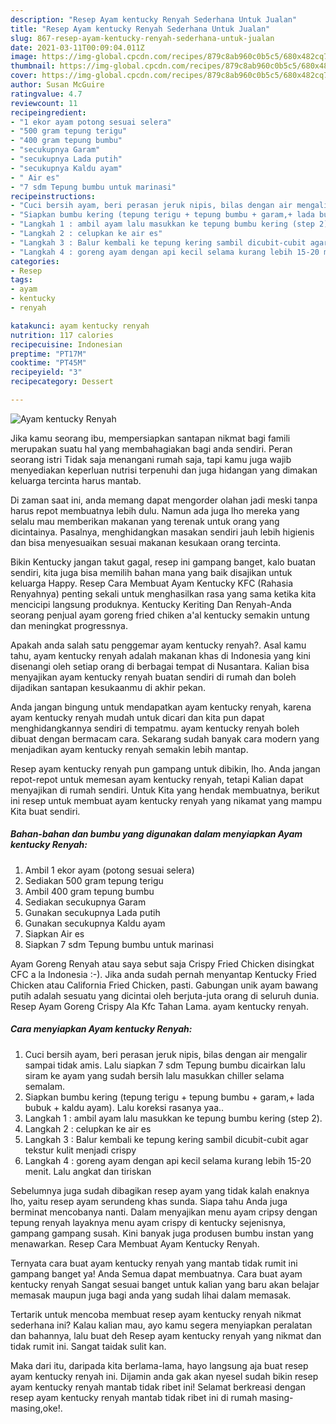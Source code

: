 ```yaml
---
description: "Resep Ayam kentucky Renyah Sederhana Untuk Jualan"
title: "Resep Ayam kentucky Renyah Sederhana Untuk Jualan"
slug: 867-resep-ayam-kentucky-renyah-sederhana-untuk-jualan
date: 2021-03-11T00:09:04.011Z
image: https://img-global.cpcdn.com/recipes/879c8ab960c0b5c5/680x482cq70/ayam-kentucky-renyah-foto-resep-utama.jpg
thumbnail: https://img-global.cpcdn.com/recipes/879c8ab960c0b5c5/680x482cq70/ayam-kentucky-renyah-foto-resep-utama.jpg
cover: https://img-global.cpcdn.com/recipes/879c8ab960c0b5c5/680x482cq70/ayam-kentucky-renyah-foto-resep-utama.jpg
author: Susan McGuire
ratingvalue: 4.7
reviewcount: 11
recipeingredient:
- "1 ekor ayam potong sesuai selera"
- "500 gram tepung terigu"
- "400 gram tepung bumbu"
- "secukupnya Garam"
- "secukupnya Lada putih"
- "secukupnya Kaldu ayam"
- " Air es"
- "7 sdm Tepung bumbu untuk marinasi"
recipeinstructions:
- "Cuci bersih ayam, beri perasan jeruk nipis, bilas dengan air mengalir sampai tidak amis. Lalu siapkan 7 sdm Tepung bumbu dicairkan lalu siram ke ayam yang sudah bersih lalu masukkan chiller selama semalam."
- "Siapkan bumbu kering (tepung terigu + tepung bumbu + garam,+ lada bubuk + kaldu ayam). Lalu koreksi rasanya yaa.."
- "Langkah 1 : ambil ayam lalu masukkan ke tepung bumbu kering (step 2)."
- "Langkah 2 : celupkan ke air es"
- "Langkah 3 : Balur kembali ke tepung kering sambil dicubit-cubit agar tekstur kulit menjadi crispy"
- "Langkah 4 : goreng ayam dengan api kecil selama kurang lebih 15-20 menit. Lalu angkat dan tiriskan"
categories:
- Resep
tags:
- ayam
- kentucky
- renyah

katakunci: ayam kentucky renyah 
nutrition: 117 calories
recipecuisine: Indonesian
preptime: "PT17M"
cooktime: "PT45M"
recipeyield: "3"
recipecategory: Dessert

---
```



![Ayam kentucky Renyah](https://img-global.cpcdn.com/recipes/879c8ab960c0b5c5/680x482cq70/ayam-kentucky-renyah-foto-resep-utama.jpg)

Jika kamu seorang ibu, mempersiapkan santapan nikmat bagi famili merupakan suatu hal yang membahagiakan bagi anda sendiri. Peran seorang istri Tidak saja menangani rumah saja, tapi kamu juga wajib menyediakan keperluan nutrisi terpenuhi dan juga hidangan yang dimakan keluarga tercinta harus mantab.

Di zaman  saat ini, anda memang dapat mengorder olahan jadi meski tanpa harus repot membuatnya lebih dulu. Namun ada juga lho mereka yang selalu mau memberikan makanan yang terenak untuk orang yang dicintainya. Pasalnya, menghidangkan masakan sendiri jauh lebih higienis dan bisa menyesuaikan sesuai makanan kesukaan orang tercinta. 

Bikin Kentucky jangan takut gagal, resep ini gampang banget, kalo buatan sendiri, kita juga bisa memilih bahan mana yang baik disajikan untuk keluarga Happy. Resep Cara Membuat Ayam Kentucky KFC (Rahasia Renyahnya) penting sekali untuk menghasilkan rasa yang sama ketika kita mencicipi langsung produknya. Kentucky Keriting Dan Renyah-Anda seorang penjual ayam goreng fried chiken a&#39;al kentucky semakin untung dan meningkat progressnya.

Apakah anda salah satu penggemar ayam kentucky renyah?. Asal kamu tahu, ayam kentucky renyah adalah makanan khas di Indonesia yang kini disenangi oleh setiap orang di berbagai tempat di Nusantara. Kalian bisa menyajikan ayam kentucky renyah buatan sendiri di rumah dan boleh dijadikan santapan kesukaanmu di akhir pekan.

Anda jangan bingung untuk mendapatkan ayam kentucky renyah, karena ayam kentucky renyah mudah untuk dicari dan kita pun dapat menghidangkannya sendiri di tempatmu. ayam kentucky renyah boleh dibuat dengan bermacam cara. Sekarang sudah banyak cara modern yang menjadikan ayam kentucky renyah semakin lebih mantap.

Resep ayam kentucky renyah pun gampang untuk dibikin, lho. Anda jangan repot-repot untuk memesan ayam kentucky renyah, tetapi Kalian dapat menyajikan di rumah sendiri. Untuk Kita yang hendak membuatnya, berikut ini resep untuk membuat ayam kentucky renyah yang nikamat yang mampu Kita buat sendiri.

<!--inarticleads1-->

##### Bahan-bahan dan bumbu yang digunakan dalam menyiapkan Ayam kentucky Renyah:

1. Ambil 1 ekor ayam (potong sesuai selera)
1. Sediakan 500 gram tepung terigu
1. Ambil 400 gram tepung bumbu
1. Sediakan secukupnya Garam
1. Gunakan secukupnya Lada putih
1. Gunakan secukupnya Kaldu ayam
1. Siapkan  Air es
1. Siapkan 7 sdm Tepung bumbu untuk marinasi


Ayam Goreng Renyah atau saya sebut saja Crispy Fried Chicken disingkat CFC a la Indonesia :-). Jika anda sudah pernah menyantap Kentucky Fried Chicken atau California Fried Chicken, pasti. Gabungan unik ayam bawang putih adalah sesuatu yang dicintai oleh berjuta-juta orang di seluruh dunia. Resep Ayam Goreng Crispy Ala Kfc Tahan Lama. ayam kentucky renyah. 

<!--inarticleads2-->

##### Cara menyiapkan Ayam kentucky Renyah:

1. Cuci bersih ayam, beri perasan jeruk nipis, bilas dengan air mengalir sampai tidak amis. Lalu siapkan 7 sdm Tepung bumbu dicairkan lalu siram ke ayam yang sudah bersih lalu masukkan chiller selama semalam.
1. Siapkan bumbu kering (tepung terigu + tepung bumbu + garam,+ lada bubuk + kaldu ayam). Lalu koreksi rasanya yaa..
1. Langkah 1 : ambil ayam lalu masukkan ke tepung bumbu kering (step 2).
1. Langkah 2 : celupkan ke air es
1. Langkah 3 : Balur kembali ke tepung kering sambil dicubit-cubit agar tekstur kulit menjadi crispy
1. Langkah 4 : goreng ayam dengan api kecil selama kurang lebih 15-20 menit. Lalu angkat dan tiriskan


Sebelumnya juga sudah dibagikan resep ayam yang tidak kalah enaknya lho, yaitu resep ayam serundeng khas sunda. Siapa tahu Anda juga berminat mencobanya nanti. Dalam menyajikan menu ayam cripsy dengan tepung renyah layaknya menu ayam crispy di kentucky sejenisnya, gampang gampang susah. Kini banyak juga produsen bumbu instan yang menawarkan. Resep Cara Membuat Ayam Kentucky Renyah. 

Ternyata cara buat ayam kentucky renyah yang mantab tidak rumit ini gampang banget ya! Anda Semua dapat membuatnya. Cara buat ayam kentucky renyah Sangat sesuai banget untuk kalian yang baru akan belajar memasak maupun juga bagi anda yang sudah lihai dalam memasak.

Tertarik untuk mencoba membuat resep ayam kentucky renyah nikmat sederhana ini? Kalau kalian mau, ayo kamu segera menyiapkan peralatan dan bahannya, lalu buat deh Resep ayam kentucky renyah yang nikmat dan tidak rumit ini. Sangat taidak sulit kan. 

Maka dari itu, daripada kita berlama-lama, hayo langsung aja buat resep ayam kentucky renyah ini. Dijamin anda gak akan nyesel sudah bikin resep ayam kentucky renyah mantab tidak ribet ini! Selamat berkreasi dengan resep ayam kentucky renyah mantab tidak ribet ini di rumah masing-masing,oke!.

